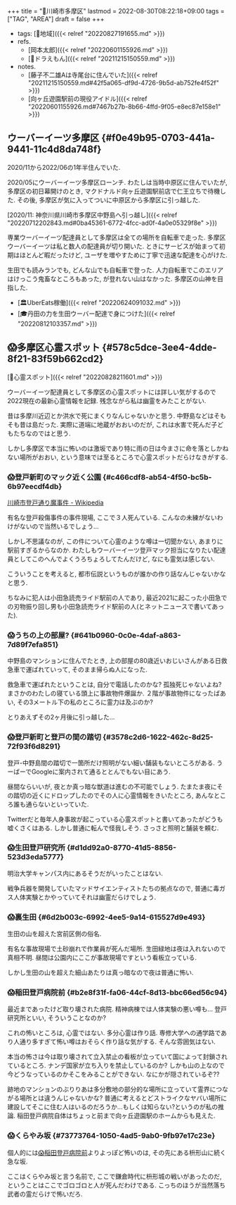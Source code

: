 +++
title = "📝川崎市多摩区"
lastmod = 2022-08-30T08:22:18+09:00
tags = ["TAG", "AREA"]
draft = false
+++

-   tags: [🔖地域]({{< relref "20220827191655.md" >}})
-   refs.
    -   [岡本太郎]({{< relref "20220601155926.md" >}})
    -   [📝ドラえもん]({{< relref "20211215150559.md" >}})
-   notes.
    -   [藤子不二雄Aは寺尾台に住んでいた]({{< relref "20211215150559.md#42f5a065-df9d-4726-9b5d-ab752fe4f52f" >}})
    -   [向ヶ丘遊園駅前の現役アイドル]({{< relref "20220601155926.md#7467b27b-8b66-4ffd-9f05-e8ec87e158e1" >}})


## ウーバーイーツ多摩区 {#f0e49b95-0703-441a-9441-11c4d8da748f}

2020/11から2022/06の1年半住んでいた.

2020/05にウーバーイーツ多摩区ローンチ. わたしは当時中原区に住んでいたが, 多摩区の初日幕開けのとき, マクドナルド向ヶ丘遊園駅前店で仁王立ちで待機した. その後, 多摩区が気に入ってついに中原区から多摩区に引っ越した.

[2020/11: 神奈川県川崎市多摩区中野島へ引っ越し]({{< relref "20220712202843.md#0ba45361-6772-4fcc-ad0f-4a0e05329f8e" >}})

専業ウーバーイーツ配達員として多摩区は全ての場所を自転車で走った. 多摩区ウーバーイーツは私と数人の配達員が切り開いた. ときにサービスが始まって初期はほとんど暇だったけど, ユーザを増やすために丁寧で迅速な配達を心がけた.

生田でも読みランでも, どんな山でも自転車で登った. 人力自転車でこのエリアはけっこう鬼畜なところもあった, が登れない山はなかった. 多摩区の山神を目指した.

-   [🏛UberEats稼働]({{< relref "20220624091032.md" >}})
-   [🎓丹田の力を生田ウーバー配達で身につけた]({{< relref "20220812103357.md" >}})


## 😱多摩区心霊スポット {#578c5dce-3ee4-4dde-8f21-83f59b662cd2}

[🔖心霊スポット]({{< relref "20220828211601.md" >}})

ウーバーイーツ配達員として多摩区の心霊スポットには詳しい気がするので2022現在の最新心霊情報を記録. 残念ながら私は幽霊をみたことがない.

昔は多摩川近辺とか洪水で死にまくりなんじゃないかと思う. 中野島などはそもそも昔は島だった. 実際に道端に地蔵がおおいのだが, これは水害で死んだ子どもたちなのではと思う.

しかし多摩区で本当に怖いのは激坂であり特に雨の日は今まさに命を落としかねない場所がおおい, という意味では至るところで心霊スポットだらけなきがする.


### 😱登戸新町のマック近く公園 {#c466cdf8-ab54-4f50-bc5b-6b97eecdf4db}

[川崎市登戸通り魔事件 - Wikipedia](https://ja.wikipedia.org/wiki/%E5%B7%9D%E5%B4%8E%E5%B8%82%E7%99%BB%E6%88%B8%E9%80%9A%E3%82%8A%E9%AD%94%E4%BA%8B%E4%BB%B6)

有名な登戸殺傷事件の事件現場, ここで３人死んている. こんなの未練がないわけがないので当然いるでしょう...

しかし不思議なのが, この件について心霊のような噂は一切聞かない, あまりに駅前すぎるからなのか. わたしもウーバーイーツ登戸マック担当になりたい配達員としてこのへんでよくうろちょろしてたんだけど, なにも霊気は感じない.

こういうことを考えると, 都市伝説というものが誰かの作り話なんじゃないかなと思う.

ちなみに犯人は小田急読売ライド駅前の人であり, 最近2021に起こった小田急での刃物振り回し男も小田急読売ライド駅前の人(とネットニュースで書いてあった).


### 😱うちの上の部屋? {#641b0960-0c0e-4daf-a863-7d89f7efa851}

中野島のマンションに住んでたとき, 上の部屋の80歳近いおじいさんがある日救急車で運ばれていって, そのまま帰らぬ人になった.

救急車で運ばれたということは, 自分で電話したのかな? 孤独死じゃないよね? まさかのわたしの寝ている頭上に事故物件爆誕か. ２階が事故物件になったばあい, その3メートル下の私のところに霊力は及ぶのか?

とりあえずその2ヶ月後に引っ越した...


### 😱登戸新町と登戸の間の踏切 {#3578c2d6-1622-462c-8d25-72f93f6d8291}

登戸-中野島間の踏切で一箇所だけ照明がない細い舗装もないところがある. うーばーでGoogleに案内されて通るととんでもない目にあう.

昼間ならいいが, 夜とか真っ暗な獣道は進むの不可能でしょう. たまたま夜にその踏切の近くにドロップしたのでその人に心霊情報をきいたところ, あんなところ誰も通らないといっていた.

Twitterだと毎年人身事故が起こっている心霊スポットと書いてあったがどうも嘘くさくはある. しかし普通に転んで怪我しそう. さっさと照明と舗装を頼む.


### 😱生田登戸研究所 {#d1dd92a0-8770-41d5-8856-523d3eda5777}

明治大学キャンパス内にあるそうだがいったことはない.

戦争兵器を開発していたマッドサイエンティストたちの拠点なので, 普通に毒ガス人体実験とかやっていてそれは幽霊だらけでしょう.


### 😱裏生田 {#6d2b003c-6992-4ee5-9a14-615527d9e493}

生田の山を超えた宮前区側の俗名.

有名な事故現場で土砂崩れで作業員が死んだ場所. 生田緑地は夜は入れないので真相不明. 昼間は公園内にここが事故現場ですという看板立っている.

しかし生田の山を超えた細山あたりは真っ暗なので夜は普通に怖い.


### 😱稲田登戸病院前 {#b2e8f31f-fa06-44cf-8d13-bbc66ed56c94}

最近まであったけど取り壊された病院. 精神病棟では人体実験の悪い噂も... 登戸研究所といい, そういうことなのか?

これの怖いところは, 心霊ではない. 多分心霊は作り話. 専修大学への通学路であり人通り多すぎて怖い噂はおそらく作り話な気がする. そんな雰囲気はない.

本当の怖さは今は取り壊されて立入禁止の看板が立っていて国によって封鎖されているところ. ナンデ国家が立ち入りを禁止しているのか? しかも山の上なので今どうなっているのかそこをみることができない. なにかが隠されているぞ??

跡地のマンションのぶりりあは多分敷地の部分的な場所に立っていて霊界につながる場所とは違うんじゃないかな? 普通に考えるとどストライクなヤバい場所に建設してそこに住む人はいるのだろうか...もしくは知らない?というのが私の推論. 稲田登戸病院自体はちょっと前まで向ヶ丘遊園駅のホームからも見えた.


### 😱くらやみ坂 {#73773764-1050-4ad5-9ab0-9fb97e17c23e}

個人的には[😱稲田登戸病院前](#b2e8f31f-fa06-44cf-8d13-bbc66ed56c94)よりよっぽど怖いのは, その先にある枡形山に続く急な坂.

ここはくらやみ坂と言う名前で, ここで鎌倉時代に枡形城の戦いがあったのだ, ということはここでゴロゴロと人が死んだわけである. こっちのほうが当然落ち武者の霊だらけで怖いだろ.
